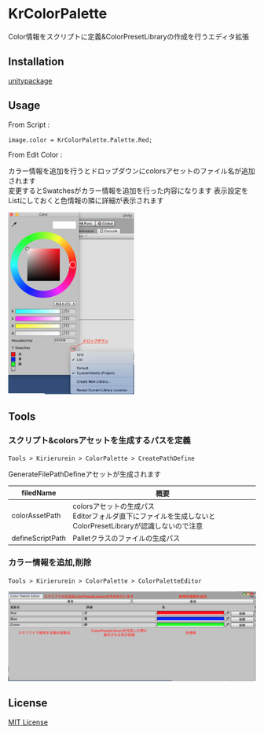# KrColorPalette
Color情報をスクリプトに定義&ColorPresetLibraryの作成を行うエディタ拡張

## Installation
[unitypackage](KrColorPalettePackage.unitypackage)

## Usage

From Script :

```
image.color = KrColorPalette.Palette.Red;
```

From Edit Color :

カラー情報を追加を行うとドロップダウンにcolorsアセットのファイル名が追加されます<br>
変更するとSwatchesがカラー情報を追加を行った内容になります
表示設定をListにしておくと色情報の隣に詳細が表示されます<br>

<img src="Snapshots/EditColor.png" width="256">

## Tools
### スクリプト&colorsアセットを生成するパスを定義
`Tools > Kirierurein > ColorPalette > CreatePathDefine`

GenerateFilePathDefineアセットが生成されます

| filedName | 概要 |
| --- | --- |
| colorAssetPath | colorsアセットの生成パス<br>Editorフォルダ直下にファイルを生成しないとColorPresetLibraryが認識しないので注意 |
| defineScriptPath | Palletクラスのファイルの生成パス |

### カラー情報を追加,削除
`Tools > Kirierurein > ColorPalette > ColorPaletteEditor`

![EditorWindow](Snapshots/EditorWindow.png)

## License
[MIT License](LICENSE)
